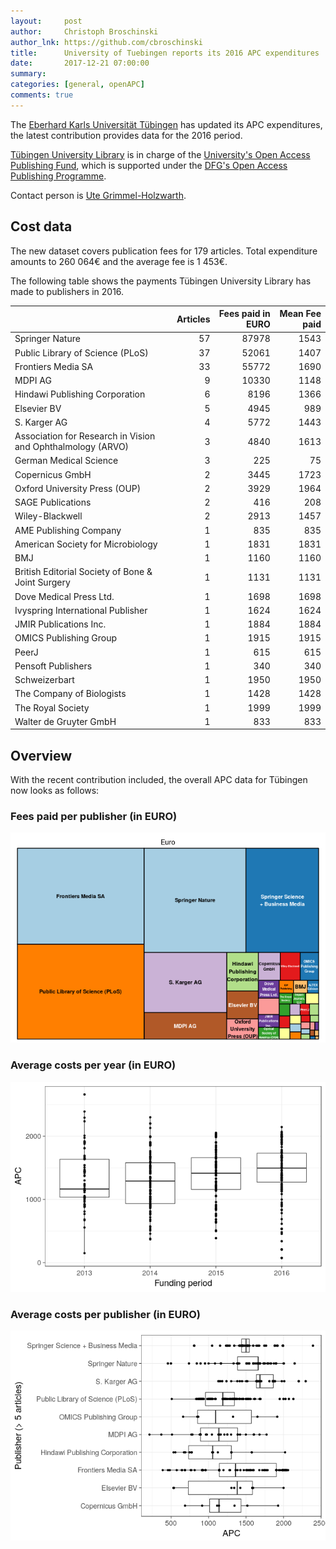 ```yaml
---
layout:     post
author:     Christoph Broschinski
author_lnk: https://github.com/cbroschinski
title:      University of Tuebingen reports its 2016 APC expenditures
date:       2017-12-21 07:00:00
summary:    
categories: [general, openAPC]
comments: true
---
```





The [Eberhard Karls Universität Tübingen](https://www.uni-tuebingen.de/en.html) has updated its APC expenditures, the latest contribution provides data for the 2016 period.

[Tübingen University Library](https://www.uni-tuebingen.de/nc/en/facilities/university-library/home.html) is in charge of the [University's Open Access Publishing Fund](https://www.uni-tuebingen.de/einrichtungen/universitaetsbibliothek/forschen-publizieren/open-access-publikationsfonds.html), which is supported under the [DFG's Open Access Publishing Programme](http://www.dfg.de/en/research_funding/programmes/infrastructure/lis/funding_opportunities/open_access/).

Contact person is [Ute Grimmel-Holzwarth](mailto:openaccess@ub.uni-tuebingen.de).

## Cost data



The new dataset covers publication fees for 179 articles. Total expenditure amounts to 260 064€ and the average fee is 1 453€.

The following table shows the payments Tübingen University Library has made to publishers in 2016.


|                                                            | Articles| Fees paid in EURO| Mean Fee paid|
|:-----------------------------------------------------------|--------:|-----------------:|-------------:|
|Springer Nature                                             |       57|             87978|          1543|
|Public Library of Science (PLoS)                            |       37|             52061|          1407|
|Frontiers Media SA                                          |       33|             55772|          1690|
|MDPI AG                                                     |        9|             10330|          1148|
|Hindawi Publishing Corporation                              |        6|              8196|          1366|
|Elsevier BV                                                 |        5|              4945|           989|
|S. Karger AG                                                |        4|              5772|          1443|
|Association for Research in Vision and Ophthalmology (ARVO) |        3|              4840|          1613|
|German Medical Science                                      |        3|               225|            75|
|Copernicus GmbH                                             |        2|              3445|          1723|
|Oxford University Press (OUP)                               |        2|              3929|          1964|
|SAGE Publications                                           |        2|               416|           208|
|Wiley-Blackwell                                             |        2|              2913|          1457|
|AME Publishing Company                                      |        1|               835|           835|
|American Society for Microbiology                           |        1|              1831|          1831|
|BMJ                                                         |        1|              1160|          1160|
|British Editorial Society of Bone & Joint Surgery           |        1|              1131|          1131|
|Dove Medical Press Ltd.                                     |        1|              1698|          1698|
|Ivyspring International Publisher                           |        1|              1624|          1624|
|JMIR Publications Inc.                                      |        1|              1884|          1884|
|OMICS Publishing Group                                      |        1|              1915|          1915|
|PeerJ                                                       |        1|               615|           615|
|Pensoft Publishers                                          |        1|               340|           340|
|Schweizerbart                                               |        1|              1950|          1950|
|The Company of Biologists                                   |        1|              1428|          1428|
|The Royal Society                                           |        1|              1999|          1999|
|Walter de Gruyter GmbH                                      |        1|               833|           833|

## Overview

With the recent contribution included, the overall APC data for Tübingen now looks as follows:

### Fees paid per publisher (in EURO)

![plot of chunk tree_tuebingen_2017_12_21_full](/figure/tree_tuebingen_2017_12_21_full-1.png)

###  Average costs per year (in EURO)

![plot of chunk box_tuebingen_2017_12_21_year_full](/figure/box_tuebingen_2017_12_21_year_full-1.png)

###  Average costs per publisher (in EURO)

![plot of chunk box_tuebingen_2017_12_21_publisher_full](/figure/box_tuebingen_2017_12_21_publisher_full-1.png)
